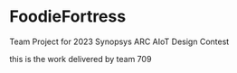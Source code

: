 # FoodieFortress
Team Project for 2023 Synopsys ARC AIoT Design Contest

this is the work delivered by team 709
